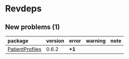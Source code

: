 # Revdeps

## New problems (1)

|package         |version |error  |warning |note |
|:---------------|:-------|:------|:-------|:----|
|[PatientProfiles](problems.md#patientprofiles)|0.6.2   |__+1__ |        |     |

